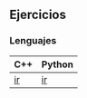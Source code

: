 ## Ejercicios

### Lenguajes

| C++ | Python |
| --------------- | --------------- |
| [ir](https://braslyn.github.io/progra1/Ejercicios/C++/) | [ir](https://braslyn.github.io/progra1/Ejercicios/Python/) |
